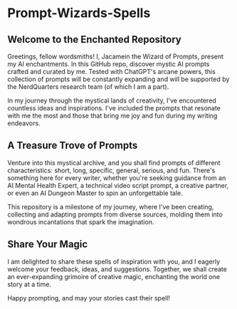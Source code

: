 # Prompt-Wizards-Spells

## Welcome to the Enchanted Repository
Greetings, fellow wordsmiths! I, Jacamein the Wizard of Prompts, present my AI enchantments. In this GitHub repo, discover mystic AI prompts crafted and curated by me. Tested with ChatGPT's arcane powers, this collection of prompts will be constantly expanding and will be supported by the NerdQuarters research team (of which I am a part). 

In my journey through the mystical lands of creativity, I've encountered countless ideas and inspirations. I've included the prompts that resonate with me the most and those that bring me joy and fun during my writing endeavors.

## A Treasure Trove of Prompts

Venture into this mystical archive, and you shall find prompts of different characteristics: short, long, specific, general, serious, and fun. There's something here for every writer, whether you're seeking guidance from an AI Mental Health Expert, a technical video script prompt, a creative partner, or even an AI Dungeon Master to spin an unforgettable tale.

This repository is a milestone of my journey, where I've been creating, collecting and adapting prompts from diverse sources, molding them into wondrous incantations that spark the imagination.

## Share Your Magic

I am delighted to share these spells of inspiration with you, and I eagerly welcome your feedback, ideas, and suggestions. Together, we shall create an ever-expanding grimoire of creative magic, enchanting the world one story at a time.

Happy prompting, and may your stories cast their spell!

